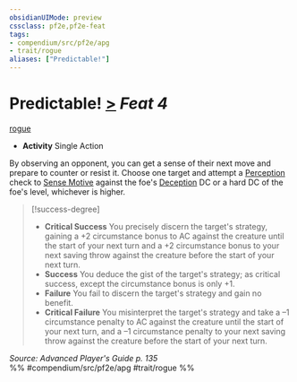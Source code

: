 ```yaml
---
obsidianUIMode: preview
cssclass: pf2e,pf2e-feat
tags:
- compendium/src/pf2e/apg
- trait/rogue
aliases: ["Predictable!"]
---
```

# Predictable!  [>](../../Rules/core-rulebook/chapter-9-playing-the-game.md#Actions "Single Action") *Feat 4*  
[rogue](../../Rules/traits/rogue.md)  

- **Activity** Single Action

By observing an opponent, you can get a sense of their next move and prepare to counter or resist it. Choose one target and attempt a [Perception](../skills.md#Perception) check to [Sense Motive](../../Rules/actions/sense-motive.md) against the foe's [Deception](../skills.md#Deception) DC or a hard DC of the foe's level, whichever is higher.

> [!success-degree] 
> - **Critical Success** You precisely discern the target's strategy, gaining a +2 circumstance bonus to AC against the creature until the start of your next turn and a +2 circumstance bonus to your next saving throw against the creature before the start of your next turn.
> - **Success** You deduce the gist of the target's strategy; as critical success, except the circumstance bonus is only +1.
> - **Failure** You fail to discern the target's strategy and gain no benefit.
> - **Critical Failure** You misinterpret the target's strategy and take a –1 circumstance penalty to AC against the creature until the start of your next turn, and a –1 circumstance penalty to your next saving throw against the creature before the start of your next turn.

*Source: Advanced Player's Guide p. 135*  
%% #compendium/src/pf2e/apg #trait/rogue %%